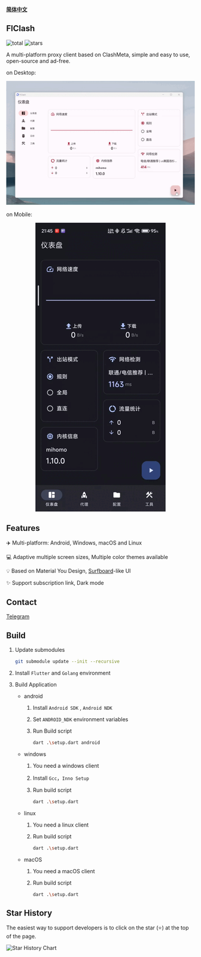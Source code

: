 <div>

[**简体中文**](README_zh_CN.md)

</div>

## FlClash

<img alt="total" src="https://img.shields.io/github/downloads/chen08209/FlClash/total?logo=github"/>
<img alt="stars" src="https://img.shields.io/github/stars/chen08209/FlClash?style=flat-square"/>

A multi-platform proxy client based on ClashMeta, simple and easy to use, open-source and ad-free.

on Desktop:
<p style="text-align: center;">
    <img alt="desktop" src="snapshots/desktop.gif">
</p>

on Mobile:
<p style="text-align: center;">
    <img alt="mobile" src="snapshots/mobile.gif">
</p>

## Features

✈️ Multi-platform: Android, Windows, macOS and Linux

💻 Adaptive multiple screen sizes, Multiple color themes available

💡 Based on Material You Design, [Surfboard](https://github.com/getsurfboard/surfboard)-like UI

✨ Support subscription link, Dark mode

## Contact

[Telegram](https://t.me/+G-veVtwBOl4wODc1)

## Build

1. Update submodules
   ```bash
   git submodule update --init --recursive
   ```

2. Install `Flutter` and `Golang` environment

3. Build Application

    - android

        1. Install  `Android SDK` ,  `Android NDK`

        2. Set `ANDROID_NDK` environment variables

        3. Run Build script

           ```bash
           dart .\setup.dart android
           ```

    - windows

        1. You need a windows client

        2. Install  `Gcc`，`Inno Setup`

        3. Run build script

           ```bash
           dart .\setup.dart	
           ```

    - linux

        1. You need a linux client

        2. Run build script

           ```bash
           dart .\setup.dart	
           ```

    - macOS

        1. You need a macOS client

        2. Run build script

           ```bash
           dart .\setup.dart	
           ```
           

    

## Star History

The easiest way to support developers is to click on the star (⭐) at the top of the page.

<p style="text-align: left;">

<img alt="Star History Chart" width=50% src="https://api.star-history.com/svg?repos=chen08209/FlClash&Date)](https://star-history.com/#chen08209/FlClash&Date" />

</p>